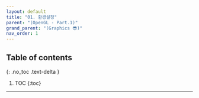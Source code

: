 ```yaml
---
layout: default
title: "01. 환경설정"
parent: "(OpenGL - Part.1)"
grand_parent: "(Graphics 😎)"
nav_order: 1
---
```


## Table of contents
{: .no_toc .text-delta }

1. TOC
{:toc}

---


